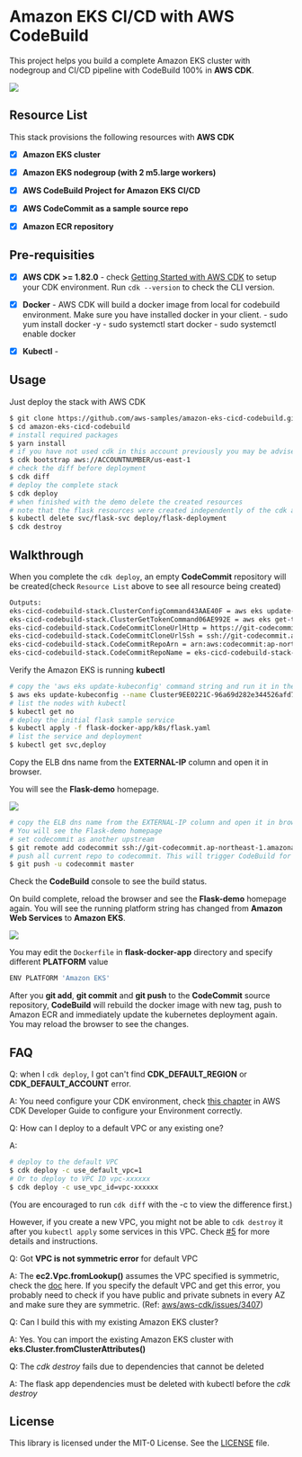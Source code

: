 # Amazon EKS CI/CD with AWS CodeBuild

This project helps you build a complete Amazon EKS cluster with nodegroup and CI/CD pipeline with CodeBuild 100% in **AWS CDK**.

![](images/eks-cicd-codebuild.png)

## Resource List

This stack provisions the following resources with **AWS CDK**

- [x] **Amazon EKS cluster**
- [x] **Amazon EKS nodegroup (with 2 m5.large workers)**
- [x] **AWS CodeBuild Project for Amazon EKS CI/CD**
- [x] **AWS CodeCommit as a sample source repo**
- [x] **Amazon ECR repository**


## Pre-requisities
- [x] **AWS CDK >= 1.82.0** - check [Getting Started with AWS CDK](https://docs.aws.amazon.com/cdk/latest/guide/getting_started.html) to setup your CDK environment. Run `cdk --version` to check the CLI version.

- [x] **Docker** - AWS CDK will build a docker image from local for codebuild environment. Make sure you have installed docker in your client.
       - sudo yum install docker -y
       - sudo systemctl start docker
       - sudo systemctl enable docker
       
- [x] **Kubectl** -   
       
       

## Usage

Just deploy the stack with AWS CDK

```bash
$ git clone https://github.com/aws-samples/amazon-eks-cicd-codebuild.git
$ cd amazon-eks-cicd-codebuild
# install required packages
$ yarn install
# if you have not used cdk in this account previously you may be advised to create the necessary resources in the account
$ cdk bootstrap aws://ACCOUNTNUMBER/us-east-1
# check the diff before deployment
$ cdk diff
# deploy the complete stack
$ cdk deploy
# when finished with the demo delete the created resources
# note that the flask resources were created independently of the cdk and must be deleted first
$ kubectl delete svc/flask-svc deploy/flask-deployment
$ cdk destroy
```





## Walkthrough

When you complete the `cdk deploy`, an empty **CodeCommit** repository will be created(check `Resource List` above to see all resource being created)

```bash
Outputs:
eks-cicd-codebuild-stack.ClusterConfigCommand43AAE40F = aws eks update-kubeconfig --name Cluster9EE0221C-96a69d282e344526afd711d2d3014150 --region ap-northeast-1 --role-arn arn:aws:iam::112233445566:role/eks-cicd-codebuild-stack-ClusterMastersRole9AA3562-1Q06U5NB9DP2Q
eks-cicd-codebuild-stack.ClusterGetTokenCommand06AE992E = aws eks get-token --cluster-name Cluster9EE0221C-96a69d282e344526afd711d2d3014150 --region ap-northeast-1 --role-arn arn:aws:iam::112233445566:role/eks-cicd-codebuild-stack-ClusterMastersRole9AA3562-1Q06U5NB9DP2Q
eks-cicd-codebuild-stack.CodeCommitCloneUrlHttp = https://git-codecommit.ap-northeast-1.amazonaws.com/v1/repos/eks-cicd-codebuild-stack-repo
eks-cicd-codebuild-stack.CodeCommitCloneUrlSsh = ssh://git-codecommit.ap-northeast-1.amazonaws.com/v1/repos/eks-cicd-codebuild-stack-repo
eks-cicd-codebuild-stack.CodeCommitRepoArn = arn:aws:codecommit:ap-northeast-1:112233445566:eks-cicd-codebuild-stack-repo
eks-cicd-codebuild-stack.CodeCommitRepoName = eks-cicd-codebuild-stack-repo
```

Verify the Amazon EKS is running **kubectl**

```bash
# copy the 'aws eks update-kubeconfig' command string and run it in the terminal to generate/update the kubeconfig
$ aws eks update-kubeconfig --name Cluster9EE0221C-96a69d282e344526afd711d2d3014150 --region ap-northeast-1 --role-arn arn:aws:iam::112233445566:role/eks-cicd-codebuild-stack-ClusterMastersRole9AA3562-1Q06U5NB9DP2Q
# list the nodes with kubectl
$ kubectl get no
# deploy the initial flask sample service
$ kubectl apply -f flask-docker-app/k8s/flask.yaml
# list the service and deployment
$ kubectl get svc,deploy
```

Copy the ELB dns name from the **EXTERNAL-IP** column and open it in browser.

You will see the **Flask-demo** homepage.

![](images/flask01.png)

```bash
# copy the ELB dns name from the EXTERNAL-IP column and open it in browser.
# You will see the Flask-demo homepage
# set codecommit as another upstream
$ git remote add codecommit ssh://git-codecommit.ap-northeast-1.amazonaws.com/v1/repos/eks-cicd-codebuild-stack-repo
# push all current repo to codecommit. This will trigger CodeBuild for CI/CD.
$ git push -u codecommit master
```

Check the **CodeBuild** console to see the build status.

On build complete, reload the browser and see the **Flask-demo** homepage again. You will see the running platform string has changed from **Amazon Web Services** to **Amazon EKS**.

![](images/flask02.png)

You may edit the `Dockerfile` in **flask-docker-app** directory and specify different **PLATFORM** value

```bash
ENV PLATFORM 'Amazon EKS'
```

After you **git add**, **git commit** and **git push** to the **CodeCommit** source repository, **CodeBuild** will rebuild the docker image with new tag, push to Amazon ECR and immediately update the kubernetes deployment again. You may reload the browser to see the changes.

## FAQ

Q:  when I `cdk deploy`, I got can't find **CDK_DEFAULT_REGION** or **CDK_DEFAULT_ACCOUNT** error.

A: You need configure your CDK environment, check [this chapter](https://docs.aws.amazon.com/en_us/cdk/latest/guide/environments.html) in AWS CDK Developer Guide to configure your Environment correctly.

Q: How can I deploy to a default VPC or any existing one?

A:

```bash
# deploy to the default VPC
$ cdk deploy -c use_default_vpc=1
# Or to deploy to VPC ID vpc-xxxxxx
$ cdk deploy -c use_vpc_id=vpc-xxxxxx
```
(You are encouraged to run `cdk diff` with the -c to view the difference first.)

However, if you create a new VPC, you might not be able to `cdk destroy` it after you `kubectl apply` some services in this VPC. Check [#5](https://github.com/aws-samples/amazon-eks-cicd-codebuild/issues/5) for more details and instructions.

Q: Got **VPC is not symmetric error** for default VPC

A: The **ec2.Vpc.fromLookup()** assumes the VPC specified is symmetric, check the [doc](https://docs.aws.amazon.com/cdk/api/latest/docs/aws-ec2-readme.html) here. If you specify the default VPC and get this error, you probably need to check if you have public and private subnets in every AZ and make sure they are symmetric. (Ref: [aws/aws-cdk/issues/3407](https://github.com/aws/aws-cdk/issues/3407))

Q: Can I build this with my existing Amazon EKS cluster?

A: Yes. You can import the existing Amazon EKS cluster with **eks.Cluster.fromClusterAttributes()**

Q: The *cdk destroy* fails due to dependencies that cannot be deleted

A: The flask app dependencies must be deleted with kubectl before the *cdk destroy*

## License

This library is licensed under the MIT-0 License. See the [LICENSE](/LICENSE) file.
